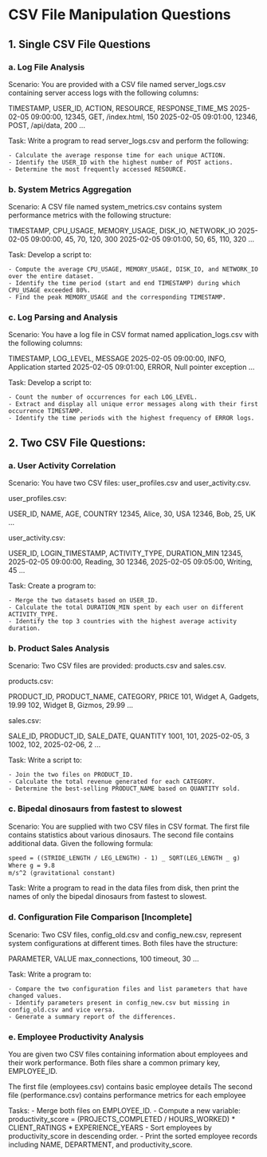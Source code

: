 # CSV File Manipulation Questions

## 1. Single CSV File Questions

### a. Log File Analysis

Scenario: You are provided with a CSV file named server_logs.csv containing
server access logs with the following columns:

TIMESTAMP, USER_ID, ACTION, RESOURCE, RESPONSE_TIME_MS 2025-02-05 09:00:00,
12345, GET, /index.html, 150 2025-02-05 09:01:00, 12346, POST, /api/data, 200
...

Task: Write a program to read server_logs.csv and perform the following:

    - Calculate the average response time for each unique ACTION.
    - Identify the USER_ID with the highest number of POST actions.
    - Determine the most frequently accessed RESOURCE.

### b. System Metrics Aggregation

Scenario: A CSV file named system_metrics.csv contains system performance
metrics with the following structure:

TIMESTAMP, CPU_USAGE, MEMORY_USAGE, DISK_IO, NETWORK_IO 2025-02-05 09:00:00, 45,
70, 120, 300 2025-02-05 09:01:00, 50, 65, 110, 320 ...

Task: Develop a script to:

    - Compute the average CPU_USAGE, MEMORY_USAGE, DISK_IO, and NETWORK_IO over the entire dataset.
    - Identify the time period (start and end TIMESTAMP) during which CPU_USAGE exceeded 80%.
    - Find the peak MEMORY_USAGE and the corresponding TIMESTAMP.

### c. Log Parsing and Analysis

Scenario: You have a log file in CSV format named application_logs.csv with the
following columns:

TIMESTAMP, LOG_LEVEL, MESSAGE 2025-02-05 09:00:00, INFO, Application started
2025-02-05 09:01:00, ERROR, Null pointer exception ...

Task: Develop a script to:

    - Count the number of occurrences for each LOG_LEVEL.
    - Extract and display all unique error messages along with their first occurrence TIMESTAMP.
    - Identify the time periods with the highest frequency of ERROR logs.

## 2. Two CSV File Questions:

### a. User Activity Correlation

Scenario: You have two CSV files: user_profiles.csv and user_activity.csv.

user_profiles.csv:

USER_ID, NAME, AGE, COUNTRY 12345, Alice, 30, USA 12346, Bob, 25, UK ...

user_activity.csv:

USER_ID, LOGIN_TIMESTAMP, ACTIVITY_TYPE, DURATION_MIN 12345, 2025-02-05
09:00:00, Reading, 30 12346, 2025-02-05 09:05:00, Writing, 45 ...

Task: Create a program to:

    - Merge the two datasets based on USER_ID.
    - Calculate the total DURATION_MIN spent by each user on different ACTIVITY_TYPE.
    - Identify the top 3 countries with the highest average activity duration.

### b. Product Sales Analysis

Scenario: Two CSV files are provided: products.csv and sales.csv.

products.csv:

PRODUCT_ID, PRODUCT_NAME, CATEGORY, PRICE 101, Widget A, Gadgets, 19.99 102,
Widget B, Gizmos, 29.99 ...

sales.csv:

SALE_ID, PRODUCT_ID, SALE_DATE, QUANTITY 1001, 101, 2025-02-05, 3 1002, 102,
2025-02-06, 2 ...

Task: Write a script to:

    - Join the two files on PRODUCT_ID.
    - Calculate the total revenue generated for each CATEGORY.
    - Determine the best-selling PRODUCT_NAME based on QUANTITY sold.

### c. Bipedal dinosaurs from fastest to slowest

Scenario: You are supplied with two CSV files in CSV format. The first file
contains statistics about various dinosaurs. The second file contains additional
data. Given the following formula:

```txt
speed = ((STRIDE_LENGTH / LEG_LENGTH) - 1) _ SQRT(LEG_LENGTH _ g)
Where g = 9.8
m/s^2 (gravitational constant)
```

Task: Write a program to read in the data files from disk, then print the names
of only the bipedal dinosaurs from fastest to slowest.

### d. Configuration File Comparison [Incomplete]

Scenario: Two CSV files, config_old.csv and config_new.csv, represent system
configurations at different times. Both files have the structure:

PARAMETER, VALUE max_connections, 100 timeout, 30 ...

Task: Write a program to:

    - Compare the two configuration files and list parameters that have changed values.
    - Identify parameters present in config_new.csv but missing in config_old.csv and vice versa.
    - Generate a summary report of the differences.

### e. Employee Productivity Analysis

You are given two CSV files containing information about employees and their work performance. Both files share a common primary key, EMPLOYEE_ID.

The first file (employees.csv) contains basic employee details
The second file (performance.csv) contains performance metrics for each employee

Tasks:
    - Merge both files on EMPLOYEE_ID.
    - Compute a new variable:
    productivity_score = (PROJECTS_COMPLETED / HOURS_WORKED) * CLIENT_RATINGS * EXPERIENCE_YEARS
    - Sort employees by productivity_score in descending order.
    - Print the sorted employee records including NAME, DEPARTMENT, and productivity_score.